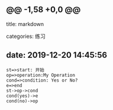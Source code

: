 @@ -1,58 +0,0 @@
---
title: markdown

categories: 练习

date: 2019-12-20 14:45:56
---
```flow
st=>start: 开始
op=>operation:My Operation
cond=>condition: Yes or No?
e=>end
st->op->cond
cond(yes)->e
cond(no)->op
```